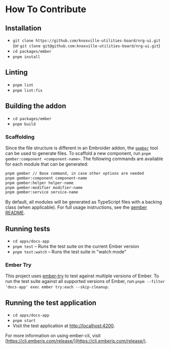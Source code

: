 # How To Contribute

## Installation

- `git clone https://github.com/knoxville-utilities-board/nrg-ui.git` (or `git clone git@github.com:knoxville-utilities-board/nrg-ui.git`)
- `cd packages/ember`
- `pnpm install`

## Linting

- `pnpm lint`
- `pnpm lint:fix`

## Building the addon

- `cd packages/ember`
- `pnpm build`

### Scaffolding

Since the file structure is different in an Embroider addon, the [`gember`](https://github.com/bertdeblock/gember) tool can be used to generate files. To scaffold a new component, run `pnpm gember:component <component-name>`. The following commands are available for each module that can be generated:

```sh
pnpm gember // Base command, in case other options are needed
pnpm gember:component component-name
pnpm gember:helper helper-name
pnpm gember:modifier modifier-name
pnpm gember:service service-name
```

By default, all modules will be generated as TypeScript files with a backing class (when applicable). For full usage instructions, see the [gember README](https://github.com/bertdeblock/gember?tab=readme-ov-file#usage).

## Running tests

- `cd apps/docs-app`
- `pnpm test` – Runs the test suite on the current Ember version
- `pnpm test:watch` – Runs the test suite in "watch mode"

### Ember Try

This project uses [ember-try](https://github.com/ember-cli/ember-try) to test against multiple versions of Ember. To run the test suite against all supported versions of Ember, run `pnpm --filter 'docs-app' exec ember try:each --skip-cleanup`.

## Running the test application

- `cd apps/docs-app`
- `pnpm start`
- Visit the test application at [http://localhost:4200](http://localhost:4200).

For more information on using ember-cli, visit [https://cli.emberjs.com/release/](https://cli.emberjs.com/release/).
